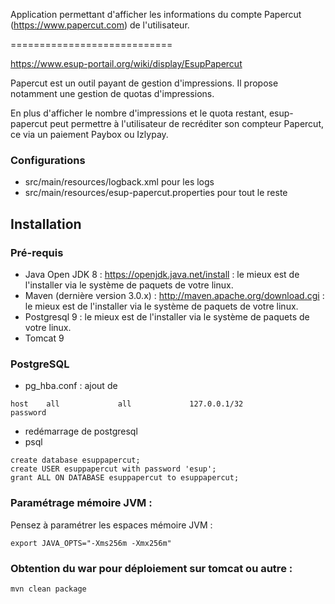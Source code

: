 Application permettant d'afficher les informations du compte Papercut (https://www.papercut.com) de l'utilisateur.

============================

https://www.esup-portail.org/wiki/display/EsupPapercut

Papercut est un outil payant de gestion d'impressions. Il propose notamment une gestion de quotas d'impressions.

En plus d'afficher le nombre d'impressions et le quota restant, esup-papercut peut permettre à l'utilisateur de recréditer son compteur Papercut, ce via un paiement Paybox ou Izlypay.

### Configurations

* src/main/resources/logback.xml pour les logs
* src/main/resources/esup-papercut.properties pour tout le reste

## Installation 

### Pré-requis
* Java Open JDK 8 : https://openjdk.java.net/install : le mieux est de l'installer via le système de paquets de votre linux.
* Maven (dernière version 3.0.x) : http://maven.apache.org/download.cgi : le mieux est de l'installer via le système de paquets de votre linux.
* Postgresql 9 : le mieux est de l'installer via le système de paquets de votre linux.
* Tomcat 9

### PostgreSQL
* pg_hba.conf : ajout de 

``` 
host    all             all             127.0.0.1/32            password
``` 

* redémarrage de postgresql
* psql

```
create database esuppapercut;
create USER esuppapercut with password 'esup';
grant ALL ON DATABASE esuppapercut to esuppapercut;
```

### Paramétrage mémoire JVM :

Pensez à paramétrer les espaces mémoire JVM : 
```
export JAVA_OPTS="-Xms256m -Xmx256m"
```

### Obtention du war pour déploiement sur tomcat ou autre :
```
mvn clean package
```



